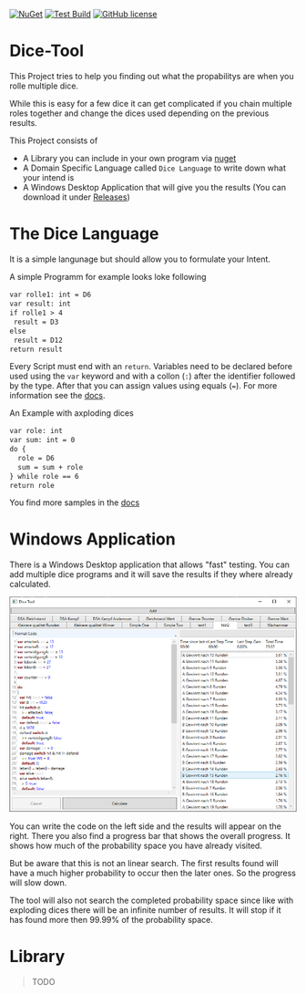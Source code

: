[![NuGet](https://img.shields.io/nuget/v/DiceTool.svg?style=flat-square)](https://www.nuget.org/packages/DiceTool/)
[![Test Build](https://github.com/LokiMidgard/Dice-Tool/workflows/Test%20Build/badge.svg)](https://github.com/LokiMidgard/Dice-Tool/actions?query=workflow%3A%22Test+Build%22)
[![GitHub license](https://img.shields.io/github/license/LokiMidgard/Dice-Tool.svg?style=flat-squar)](https://tldrlegal.com/license/mit-license#summary)

# Dice-Tool

This Project tries to help you finding out what the propabilitys are when you rolle multiple dice.

While this is easy for a few dice it can get complicated if you chain multiple roles together and change the dices used depending on the previous results.

This Project consists of
 - A Library you can include in your own program via [nuget](https://www.nuget.org/packages/DiceTool/)
 - A Domain Specific Language called `Dice Language` to write down what your intend is
 - A Windows Desktop Application that will give you the results (You can download it under [Releases](https://github.com/LokiMidgard/Dice-Tool/releases/latest))
 
 # The Dice Language

 It is a simple langunage but should allow you to formulate your Intent.

 A simple Programm for example looks loke following 

 ```
var rolle1: int = D6
var result: int
if rolle1 > 4
  result = D3
else
  result = D12
return result
 ```

 Every Script must end with an `return`. Variables need to be declared before used using the `var` keyword and with a collon (`:`) after the identifier followed by the type.
 After that you can assign values using equals (`=`). For more information see the [docs](docs/dice-language.md).

 An Example with axploding dices
 ```
 var role: int
 var sum: int = 0
 do {
   role = D6
   sum = sum + role
 } while role == 6
 return role
 ```

 You find more samples in the [docs](docs/samples)

# Windows Application

There is a Windows Desktop application that allows "fast" testing. You can add
multiple dice programs and it will save the results if they where already
calculated.

![Sample UI](docs/Ui-Sample.png)

You can write the code on the left side and the results will appear on the
right. There you also find a progress bar that shows the overall progress. It
shows how much of the probability space you have already visited.

But be aware that this is not an linear search. The first results found will
have a much higher probability to occur then the later ones. So the progress
will slow down.

The tool will also not search the completed probability space since like with
exploding dices there will be an infinite number of results. It will stop if it
has found more then 99.99% of the probability space.

# Library

> TODO
